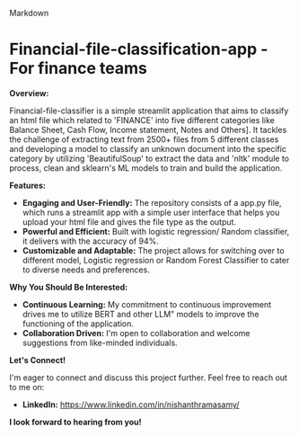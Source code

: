 Markdown
#  Financial-file-classification-app - For finance teams

**Overview:**

Financial-file-classifier is a simple streamlit application that aims to classify an html file which related to 'FINANCE' into five different categories like Balance Sheet, Cash Flow, Income statement, Notes and Others]. It tackles the challenge of extracting text from 2500+ files from 5 different classes and developing a model to classify an unknown document into the specific category by utilizing 'BeautifulSoup' to extract the data and 'nltk' module to process, clean and sklearn's ML models to train and build the application.

**Features:**

*  **Engaging and User-Friendly:** The repository consists of a app.py file, which runs a streamlit app with a simple user interface that helps you upload your html file and gives the file type as the output.
*  **Powerful and Efficient:** Built with logistic regression/ Random classifier, it delivers with the accuracy of 94%.
*  **Customizable and Adaptable:** The project allows for switching over to different model, Logistic regression or Random Forest Classifier to cater to diverse needs and preferences.

**Why You Should Be Interested:**

*  **Continuous Learning:** My commitment to continuous improvement drives me to utilize BERT and other LLM" models to improve the functioning of the application.
*  **Collaboration Driven:** I'm open to collaboration and welcome suggestions from like-minded individuals.

**Let's Connect!**

I'm eager to connect and discuss this project further. Feel free to reach out to me on:
*  **LinkedIn:** https://www.linkedin.com/in/nishanthramasamy/

**I look forward to hearing from you!**

